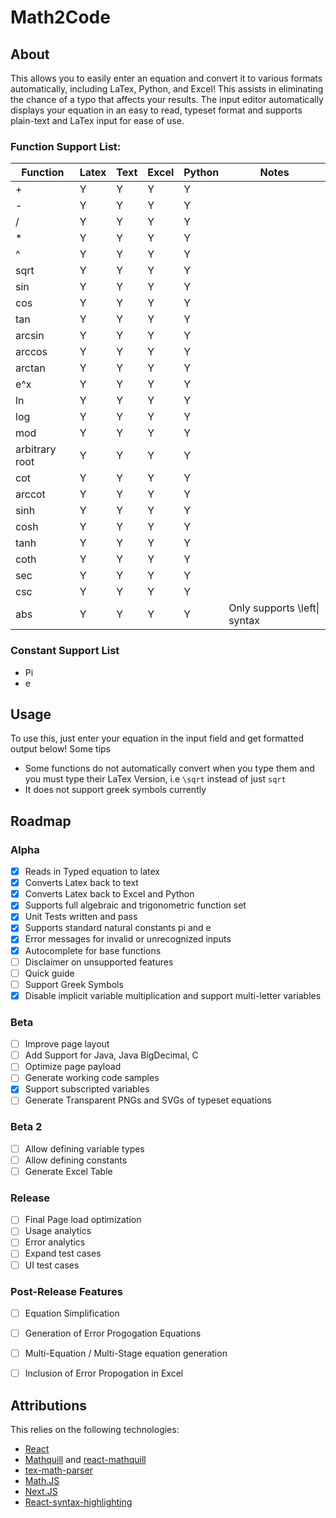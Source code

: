# Math2Code
## About
This allows you to easily enter an equation and convert it to various formats automatically, including LaTex, Python, and Excel! This assists in eliminating the chance of a typo that affects your results. The input editor automatically displays your equation in an easy to read, typeset format and supports plain-text and LaTex input for ease of use.

### Function Support List:

| Function       | Latex | Text  | Excel | Python | Notes |
| --------       | ----- | ----  | ----  | ------ | ----- |
| +              | Y     | Y     | Y     | Y      |       |
| -              | Y     | Y     | Y     | Y      |       |
| /              | Y     | Y     | Y     | Y      |       |
| *              | Y     | Y     | Y     | Y      |       |
| ^              | Y     | Y     | Y     | Y      |       |
| sqrt           | Y     | Y     | Y     | Y      |       |
| sin            | Y     | Y     | Y     | Y      |       |
| cos            | Y     | Y     | Y     | Y      |       |
| tan            | Y     | Y     | Y     | Y      |       |
| arcsin         | Y     | Y     | Y     | Y      |       |
| arccos         | Y     | Y     | Y     | Y      |       |
| arctan         | Y     | Y     | Y     | Y      |       |
| e^x            | Y     | Y     | Y     | Y      |       |
| ln             | Y     | Y     | Y     | Y      |       |
| log            | Y     | Y     | Y     | Y      |       |
| mod            | Y     | Y     | Y     | Y      |       |
| arbitrary root | Y     | Y     | Y     | Y      |       |
| cot            | Y     | Y     | Y     | Y      |       |
| arccot         | Y     | Y     | Y     | Y      |       |
| sinh           | Y     | Y     | Y     | Y      |       |
| cosh           | Y     | Y     | Y     | Y      |       |
| tanh           | Y     | Y     | Y     | Y      |       |
| coth           | Y     | Y     | Y     | Y      |       |
| sec            | Y     | Y     | Y     | Y      |       |
| csc            | Y     | Y     | Y     | Y      |       |
| abs            | Y     | Y     | Y     | Y      | Only supports \left\| syntax      |

### Constant Support List
 - Pi
 - e
## Usage
To use this, just enter your equation in the input field and get formatted output below! Some tips
 - Some functions do not automatically convert when you type them and you must type their LaTex Version, i.e `\sqrt` instead of just `sqrt`
 - It does not support greek symbols currently

## Roadmap
### Alpha
- [X] Reads in Typed equation to latex
- [X] Converts Latex back to text
- [X] Converts Latex back to Excel and Python
- [X] Supports full algebraic and trigonometric function set
- [X] Unit Tests written and pass
- [X] Supports standard natural constants pi and e
- [X] Error messages for invalid or unrecognized inputs
- [X] Autocomplete for base functions
- [ ] Disclaimer on unsupported features
- [ ] Quick guide
- [ ] Support Greek Symbols
- [X] Disable implicit variable multiplication and support multi-letter variables

### Beta
- [ ] Improve page layout
- [ ] Add Support for Java, Java BigDecimal, C
- [ ] Optimize page payload
- [ ] Generate working code samples
- [X] Support subscripted variables
- [ ] Generate Transparent PNGs and SVGs of typeset equations

### Beta 2
- [ ] Allow defining variable types
- [ ] Allow defining constants
- [ ] Generate Excel Table

### Release
- [ ] Final Page load optimization
- [ ] Usage analytics
- [ ] Error analytics
- [ ] Expand test cases
- [ ] UI test cases

### Post-Release Features
- [ ] Equation Simplification
- [ ] Generation of Error Progogation Equations
- [ ] Multi-Equation / Multi-Stage equation generation
- [ ] Inclusion of Error Propogation in Excel


## Attributions
This relies on the following technologies:
 - [React](https://react.dev/)
 - [Mathquill](http://mathquill.com/) and [react-mathquill](https://github.com/viktorstrate/react-mathquill)
 - [tex-math-parser](https://github.com/davidtranhq/tex-math-parser)
 - [Math.JS](https://mathjs.org/)
 - [Next.JS](https://nextjs.org/)
 - [React-syntax-highlighting](https://github.com/react-syntax-highlighter/react-syntax-highlighter)
